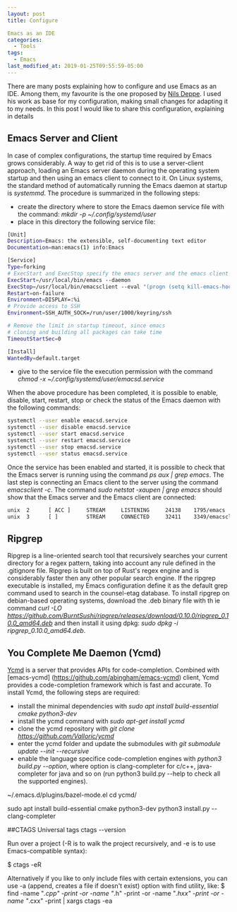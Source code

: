 ```yaml
---
layout: post
title: Configure

Emacs as an IDE
categories:
  - Tools
tags:
  - Emacs
last_modified_at: 2019-01-25T09:55:59-05:00
---
```


There are many posts explaining how to configure and use Emacs as an IDE. Among
them, my favourite is the one proposed by [Nils
Deppe](https://nilsdeppe.com/posts/emacs-c++-ide2). I used his work as base for
my configuration, making small changes for adapting it to my needs. In this post
I would like to share this configuration, explaining in details

## Emacs Server and Client

In case of complex configurations, the startup time required by Emacs grows considerably. A
way to get rid of this is to use a server-client approach, loading an Emacs
server daemon during the operating system startup and then using an emacs client
to connect to it. On Linux systems, the standard method of automatically running
the Emacs daemon at startup is *systemmd*. The procedure is summarized in the
following steps:
* create the directory where to store the Emacs daemon service file with the
 command: *mkdir -p ~/.config/systemd/user*
* place in this directory the following service file:

```bash
[Unit]
Description=Emacs: the extensible, self-documenting text editor
Documentation=man:emacs(1) info:Emacs

[Service]
Type=forking
# ExecStart and ExecStop specify the emacs server and the emacs client paths
ExecStart=/usr/local/bin/emacs --daemon
ExecStop=/usr/local/bin/emacsclient --eval "(progn (setq kill-emacs-hook nil) (kill-emacs))"
Restart=on-failure
Environment=DISPLAY=:%i
# Provide access to SSH
Environment=SSH_AUTH_SOCK=/run/user/1000/keyring/ssh

# Remove the limit in startup timeout, since emacs
# cloning and building all packages can take time
TimeoutStartSec=0

[Install]
WantedBy=default.target
```
* give to the service file the execution permission with the command *chmod -x ~/.config/systemd/user/emacsd.service*

When the above procedure has been completed, it is possible to enable, disable,
start, restart, stop or check the status of the Emacs daemon with the following commands:

```bash
systemctl --user enable emacsd.service
systemctl --user disable emacsd.service
systemctl --user start emacsd.service
systemctl --user restart emacsd.service
systemctl --user stop emacsd.service
systemctl --user status emacsd.service
```

Once the service has been enabled and started, it is possible to check that the
Emacs server is running using the command *ps aux | grep emacs*. The last step
is connecting an Emacs client to the server using the command *emacsclient -c*.
The command *sudo netstat -xaupen | grep emacs* should show that the Emacs
server and the Emacs client are connected:

```bash
unix  2      [ ACC ]     STREAM     LISTENING     24138    1795/emacs          /tmp/emacs1000/server
unix  3      [ ]         STREAM     CONNECTED     32411    3349/emacsclient
```
## Ripgrep

Ripgrep is a line-oriented search tool that recursively searches your current
directory for a regex pattern, taking into account any rule defined in the
.gitignore file. Ripgrep is built on top of Rust's regex engine and is
considerably faster then any other popular search engine. If the ripgrep
executable is installed, my Emacs configuration define it as the default grep
command used to search in the counsel-etag database. To install ripgrep on
debian-based operating systems,
download the .deb binary file with th ìe command *curl -LO
https://github.com/BurntSushi/ripgrep/releases/download/0.10.0/ripgrep_0.10.0_amd64.deb*
and then install it using dpkg: *sudo dpkg -i ripgrep_0.10.0_amd64.deb*.

## You Complete Me Daemon (Ycmd)

[Ycmd]( https://github.com/Valloric/ycmd ) is a server that provides APIs for
code-completion. Combined with  [emacs-ycmd] (https://github.com/abingham/emacs-ycmd) client, Ycmd provides a
code-completion framework which is fast and accurate. To install Ycmd, the
following steps are required:
* install the minimal dependencies with *sudo apt install build-essential cmake python3-dev*
* install the ycmd command with *sudo apt-get install ycmd*
* clone the ycmd repository with *git clone https://github.com/Valloric/ycmd*
* enter the ycmd folder and update the submodules with *git submodule update
  --init --recursive*
* enable the language specifice code-completion engines with *python3 build.py
--option*, where option is clang-completer for c/c++, java-completer for java
and so on (run python3 build.py --help to check all the supported engines).


~/.emacs.d/plugins/bazel-mode.el
cd ycmd/





 sudo apt install build-essential cmake python3-dev
python3 install.py --clang-completer

##CTAGS Universal tags
 ctags --version

Run over a project (-R is to walk the project recursively, and -e is to use Emacs-compatible syntax):

$ ctags -eR

Alternatively if you like to only include files with certain extensions, you can use -a (append, creates a file if doesn't exist) option with find utility, like:
$ find -name "*.cpp" -print -or -name "*.h" -print -or -name "*.hxx" -print -or -name "*.cxx" -print | xargs ctags -ea
